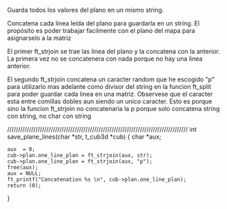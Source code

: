 Guarda todos los valores del plano en un mismo string.

Concatena cada línea leída del plano para guardarla en un string. El propósito es poder trabajar facilmente con el plano del mapa para asignarselo a la matriz

El primer ft_strjoin se trae las linea del plano y la concatena con la anterior. La primera vez no se concatenera con nada porque no hay una linea anterior.

El segundo ft_strjoin concatena un caracter random que he escogido "p" para utilizarlo mas adelante como divisor del string en la funcion ft_split para poder guardar cada linea en una matriz. Observese que el caracter esta entre comillas dobles aun siendo un unico caracter. Esto es porque
sino la funcion ft_strjoin no concatenaria la p porque solo concatena string con string, no char con string

///////////////////////////////////////////////////////////////////////////////////
int	save_plane_lines(char *str, t_cub3d *cub)
{
	char *aux;

	aux  = 0;
	cub->plan.one_line_plan = ft_strjoin(aux, str);
	cub->plan.one_line_plan = ft_strjoin(aux, "p");
	free(aux);
	aux = NULL;
	ft_printf("Concatenation %s \n", cub->plan.one_line_plan);
	return (0);
}
